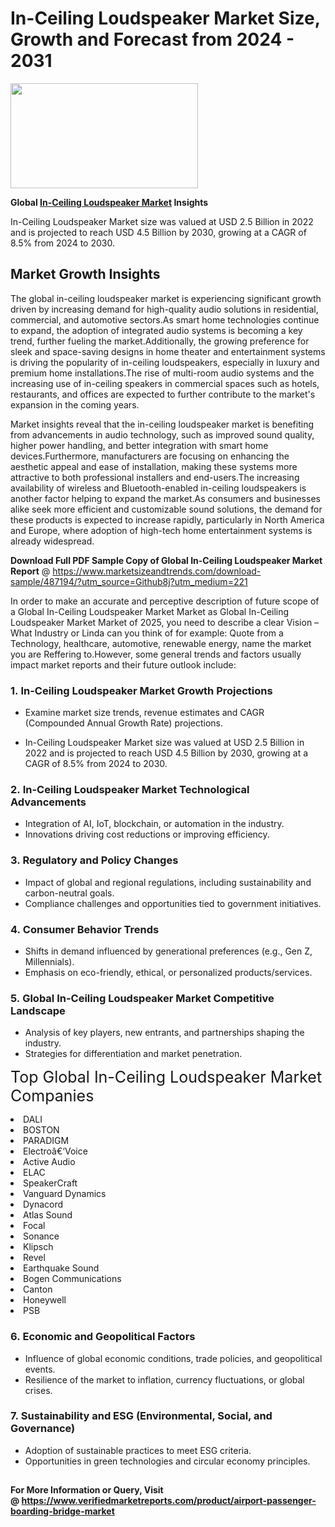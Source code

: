 <H1>In-Ceiling Loudspeaker Market Size, Growth and Forecast from 2024 - 2031</H1><img class="aligncenter size-medium wp-image-584254" src="https://thirdeyenews.in/wp-content/uploads/2024/09/Global-Market-Research-300x168.jpeg" alt="" width="300" height="168" /><p><strong>Global&nbsp;<a href="https://www.marketsizeandtrends.com/download-sample/487194/?utm_source=Github8j?utm_medium=221">In-Ceiling Loudspeaker Market</a> Insights</strong></p><p>In-Ceiling Loudspeaker Market size was valued at USD 2.5 Billion in 2022 and is projected to reach USD 4.5 Billion by 2030, growing at a CAGR of 8.5% from 2024 to 2030.</p><p><h2>Market Growth Insights</h2> <p>The global in-ceiling loudspeaker market is experiencing significant growth driven by increasing demand for high-quality audio solutions in residential, commercial, and automotive sectors.As smart home technologies continue to expand, the adoption of integrated audio systems is becoming a key trend, further fueling the market.Additionally, the growing preference for sleek and space-saving designs in home theater and entertainment systems is driving the popularity of in-ceiling loudspeakers, especially in luxury and premium home installations.The rise of multi-room audio systems and the increasing use of in-ceiling speakers in commercial spaces such as hotels, restaurants, and offices are expected to further contribute to the market's expansion in the coming years.</p> <p>Market insights reveal that the in-ceiling loudspeaker market is benefiting from advancements in audio technology, such as improved sound quality, higher power handling, and better integration with smart home devices.Furthermore, manufacturers are focusing on enhancing the aesthetic appeal and ease of installation, making these systems more attractive to both professional installers and end-users.The increasing availability of wireless and Bluetooth-enabled in-ceiling loudspeakers is another factor helping to expand the market.As consumers and businesses alike seek more efficient and customizable sound solutions, the demand for these products is expected to increase rapidly, particularly in North America and Europe, where adoption of high-tech home entertainment systems is already widespread.<p><span class=""><strong>Download Full PDF Sample Copy of Global In-Ceiling Loudspeaker Market Report</strong> @ <a href="https://www.marketsizeandtrends.com/download-sample/487194/?utm_source=Github8j?utm_medium=221" target="_blank">https://www.marketsizeandtrends.com/download-sample/487194/?utm_source=Github8j?utm_medium=221</a></span></p><p>In order to make an accurate and perceptive description of future scope of a Global&nbsp;In-Ceiling Loudspeaker Market Market as Global&nbsp;In-Ceiling Loudspeaker Market Market of 2025, you need to describe a clear Vision &ndash; What Industry or Linda can you think of for example: Quote from a Technology, healthcare, automotive, renewable energy, name the market you are Reffering to.However, some general trends and factors usually impact market reports and their future outlook include:</p><h3>1.&nbsp;<strong>In-Ceiling Loudspeaker Market Growth Projections</strong></h3><ul><li>Examine market size trends, revenue estimates and CAGR (Compounded Annual Growth Rate) projections.</li><li><p>In-Ceiling Loudspeaker Market size was valued at USD 2.5 Billion in 2022 and is projected to reach USD 4.5 Billion by 2030, growing at a CAGR of 8.5% from 2024 to 2030.</p></li></ul><h3>2.&nbsp;<strong>In-Ceiling Loudspeaker Market Technological Advancements</strong></h3><ul><li>Integration of AI, IoT, blockchain, or automation in the industry.</li><li>Innovations driving cost reductions or improving efficiency.</li></ul><h3>3.&nbsp;<strong>Regulatory and Policy Changes</strong></h3><ul><li>Impact of global and regional regulations, including sustainability and carbon-neutral goals.</li><li>Compliance challenges and opportunities tied to government initiatives.</li></ul><h3>4.&nbsp;<strong>Consumer Behavior Trends</strong></h3><ul><li>Shifts in demand influenced by generational preferences (e.g., Gen Z, Millennials).</li><li>Emphasis on eco-friendly, ethical, or personalized products/services.</li></ul><h3>5.&nbsp;<strong>Global In-Ceiling Loudspeaker Market Competitive Landscape</strong></h3><ul><li>Analysis of key players, new entrants, and partnerships shaping the industry.</li><li>Strategies for differentiation and market penetration.</li></ul><p data-pm-slice="1 1 []"><span style="color: inherit; font-family: inherit; font-size: 25px;">Top Global In-Ceiling Loudspeaker Market Companies</span></p><div class="" data-test-id=""><p><li>DALI</li><li> BOSTON</li><li> PARADIGM</li><li> Electroâ€‘Voice</li><li> Active Audio</li><li> ELAC</li><li> SpeakerCraft</li><li> Vanguard Dynamics</li><li> Dynacord</li><li> Atlas Sound</li><li> Focal</li><li> Sonance</li><li> Klipsch</li><li> Revel</li><li> Earthquake Sound</li><li> Bogen Communications</li><li> Canton</li><li> Honeywell</li><li> PSB</li></p></div><h3>6.&nbsp;<strong>Economic and Geopolitical Factors</strong></h3><ul><li>Influence of global economic conditions, trade policies, and geopolitical events.</li><li>Resilience of the market to inflation, currency fluctuations, or global crises.</li></ul><h3>7.&nbsp;<strong>Sustainability and ESG (Environmental, Social, and Governance)</strong></h3><ul><li>Adoption of sustainable practices to meet ESG criteria.</li><li>Opportunities in green technologies and circular economy principles.</li></ul><h2><strong style="font-size: 14px;">For More Information or Query, Visit @&nbsp;</strong><a style="background-color: #ffffff; font-size: 14px;" href="https://www.marketsizeandtrends.com/report/in-ceiling-loudspeaker-market/" target="_blank">https://www.verifiedmarketreports.com/product/airport-passenger-boarding-bridge-market</a></h2>